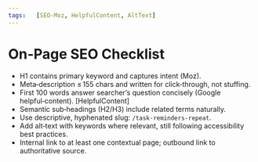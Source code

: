 ```yaml
---
tags: 	[SEO‑Moz, HelpfulContent, AltText]
---
```


# On‑Page SEO Checklist

* H1 contains primary keyword and captures intent (Moz).
* Meta‑description ≤ 155 chars and written for click‑through, not stuffing.
* First 100 words answer searcher’s question concisely (Google helpful‑content). [HelpfulContent]
* Semantic sub‑headings (H2/H3) include related terms naturally.
* Use descriptive, hyphenated slug: `/task-reminders-repeat`.
* Add alt‑text with keywords where relevant, still following accessibility best practices.
* Internal link to at least one contextual page; outbound link to authoritative source.
